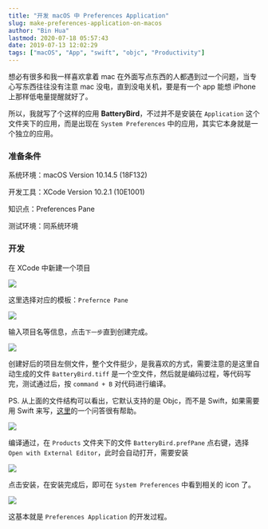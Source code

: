 ```yaml
---
title: "开发 macOS 中 Preferences Application"
slug: make-preferences-application-on-macos
author: "Bin Hua"
lastmod: 2020-07-18 05:57:43
date: 2019-07-13 12:02:29
tags: ["macOS", "App", "swift", "objc", "Productivity"]
---
```


想必有很多和我一样喜欢拿着 mac 在外面写点东西的人都遇到过一个问题，当专心写东西往往没有注意 mac 没电，直到没电关机，要是有一个 app 能想 iPhone 上那样低电量提醒就好了。

所以，我就写了个这样的应用 **BatteryBird**，不过并不是安装在 `Application` 这个文件夹下的应用，而是出现在 `System Preferences` 中的应用，其实它本身就是一个独立的应用。

### 准备条件

系统环境：macOS Version 10.14.5 (18F132)

开发工具：XCode Version 10.2.1 (10E1001)

知识点：Preferences Pane

测试环境：同系统环境

### 开发

在 XCode 中新建一个项目

![](/imgs/make-preferences-application-on-macos-01.png)

这里选择对应的模板：`Prefernce Pane`

![](/imgs/make-preferences-application-on-macos-02.png)

输入项目名等信息，点击`下一步`直到创建完成。

![](/imgs/make-preferences-application-on-macos-03.png)

创建好后的项目左侧文件，整个文件挺少，是我喜欢的方式，需要注意的是这里自动生成的文件 `BatteryBird.tiff` 是一个空文件，然后就是编码过程，等代码写完，测试通过后，按 `command + B` 对代码进行编译。

PS. 从上面的文件结构可以看出，它默认支持的是 Objc，而不是 Swift，如果需要用 Swift 来写，[这里](https://stackoverflow.com/questions/32041677/using-swift-with-an-os-x-preference-pane-plugin)的一个问答很有帮助。

![](/imgs/make-preferences-application-on-macos-04.png)

编译通过，在 `Products` 文件夹下的文件 `BatteryBird.prefPane` 点右键，选择 `Open with External Editor`，此时会自动打开，需要安装

![](/imgs/make-preferences-application-on-macos-05.png)

点击安装，在安装完成后，即可在 `System Preferences` 中看到相关的 icon 了。

![](/imgs/make-preferences-application-on-macos-06.png)

这基本就是 `Preferences Application` 的开发过程。